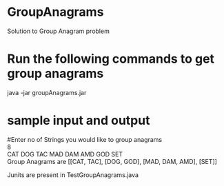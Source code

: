 # GroupAnagrams
Solution to Group Anagram problem
# Run the following commands to get group anagrams
java -jar groupAnagrams.jar
# sample input and output
#Enter no of Strings you would like to group anagrams  
8  
CAT DOG TAC MAD DAM AMD GOD SET  
Group Anagrams are [[CAT, TAC], [DOG, GOD], [MAD, DAM, AMD], [SET]]  

Junits are present in TestGroupAnagrams.java

